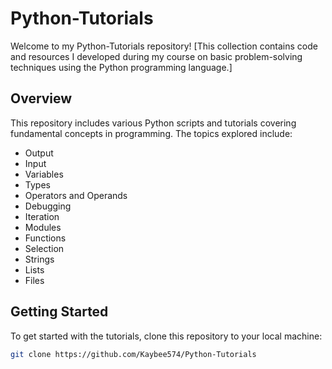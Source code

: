 # Python-Tutorials

Welcome to my Python-Tutorials repository! [This collection contains code and resources I developed during my course on basic problem-solving techniques using the Python programming language.] 

## Overview

This repository includes various Python scripts and tutorials covering fundamental concepts in programming. The topics explored include:

- Output
- Input
- Variables
- Types
- Operators and Operands
- Debugging
- Iteration
- Modules
- Functions
- Selection
- Strings
- Lists
- Files

## Getting Started

To get started with the tutorials, clone this repository to your local machine:

```bash
git clone https://github.com/Kaybee574/Python-Tutorials